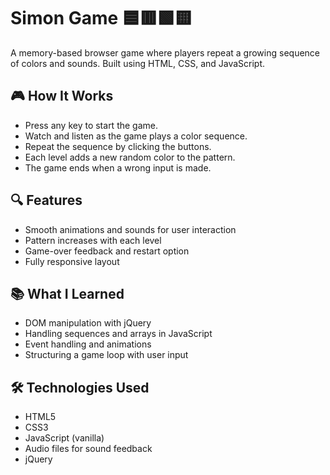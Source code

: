 # Simon Game 🟦🟥🟩🟨

A memory-based browser game where players repeat a growing sequence of colors and sounds. Built using HTML, CSS, and JavaScript.

## 🎮 How It Works

- Press any key to start the game.
- Watch and listen as the game plays a color sequence.
- Repeat the sequence by clicking the buttons.
- Each level adds a new random color to the pattern.
- The game ends when a wrong input is made.

## 🔍 Features

- Smooth animations and sounds for user interaction
- Pattern increases with each level
- Game-over feedback and restart option
- Fully responsive layout

## 📚 What I Learned

- DOM manipulation with jQuery
- Handling sequences and arrays in JavaScript
- Event handling and animations
- Structuring a game loop with user input

## 🛠️ Technologies Used

- HTML5
- CSS3
- JavaScript (vanilla)
- Audio files for sound feedback
- jQuery
